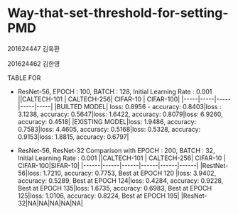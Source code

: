 # Way-that-set-threshold-for-setting-PMD
 201624447 김욱환 
 
 201624462 김한영


TABLE FOR 
 * ResNet-56, EPOCH : 100, BATCH : 128, Initial Learning Rate : 0.001
     ||CALTECH-101 | CALTECH-256| CIFAR-10 | CIFAR-100|
     |-----|-----|-----|-----|-----|
     |BUILTED MODEL| loss: 0.8956 - accuracy: 0.8403|loss : 3.1238, accuracy: 0.5647|loss: 1.6422, accuracy: 0.8079|loss: 6.9260, accuracy: 0.4518|
     |EXISTING MODEL|loss: 1.9486, accuracy: 0.7583|loss: 4.4605, accuracy: 0.5168|loss: 0.5328, accuracy: 0.9153|loss: 1.8815, accuracy: 0.6797|
  
 * ResNet-56, ResNet-32 Comparison with EPOCH : 200, BATCH : 32, Initial Learning Rate : 0.001
      ||CALTECH-101 | CALTECH-256| CIFAR-10 | CIFAR-100|SIFAR-10|
      |------|------|------|------|------|------|
      |RestNet-56|loss: 1.7210, accuracy: 0.7753, Best at EPOCH 120 |loss: 3.9402,  accuracy: 0.5289, Best at EPOCH 124|loss: 0.4284, accuracy: 0.9228, Best at EPOCH 135|loss: 1.6735, accuracy: 0.6983, Best at EPOCH 125|loss: 1.0106, accuracy: 0.8224, Best at EPOCH 195|
      |ResNet-32|NA|NA|NA|NA|NA|
